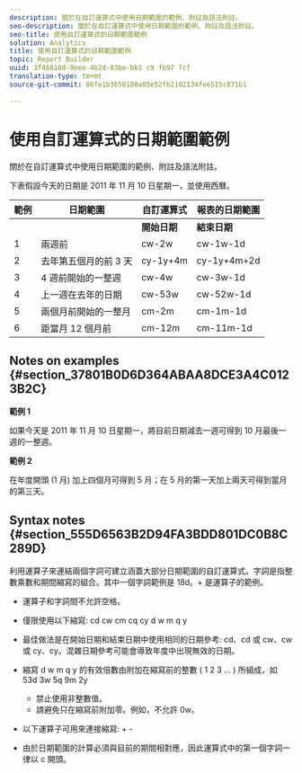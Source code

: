 ```yaml
---
description: 關於在自訂運算式中使用日期範圍的範例、附註及語法附註。
seo-description: 關於在自訂運算式中使用日期範圍的範例、附註及語法附註。
seo-title: 使用自訂運算式的日期範圍範例
solution: Analytics
title: 使用自訂運算式的日期範圍範例
topic: Report Builder
uuid: 3f46816d-9eee-4b2d-83be-bb1 c9 fb97 fcf
translation-type: tm+mt
source-git-commit: 86fe1b3650100a05e52fb2102134fee515c871b1

---
```



# 使用自訂運算式的日期範圍範例

關於在自訂運算式中使用日期範圍的範例、附註及語法附註。

下表假設今天的日期是 2011 年 11 月 10 日星期一，並使用西曆。

| 範例 | 日期範圍 | 自訂運算式 | 報表的日期範圍 |
|---|---|---|---|
|  |  | **開始日期** | **結束日期** |  |
| 1 | 兩週前 | cw-2w | cw-1w-1d | 10 月 26 日到 11 月 1 日 |
| 2 | 去年第五個月的前 3 天 | cy-1y+4m | cy-1y+4m+2d | 2010 年 5 月 1 日到 5 月 3 日 |
| 3 | 4 週前開始的一整週 | cw-4w | cw-3w-1d | 10 月 12 日到 10 月 18 日 |
| 4 | 上一週在去年的日期 | cw-53w | cw-52w-1d | 2010 年 11 月到 11 月 9 日 |
| 5 | 兩個月前開始的一整月 | cm-2m | cm-1m-1d | 9 月 1 日到 9 月 30 日 |
| 6 | 距當月 12 個月前 | cm-12m | cm-11m-1d | 2010 年 11 月 1 日到 11月 30 日 |

## Notes on examples {#section_37801B0D6D364ABAA8DCE3A4C0123B2C}

**範例 1**

如果今天是 2011 年 11 月 10 日星期一，將目前日期減去一週可得到 10 月最後一週的一整週。

**範例 2**

在年度開頭 (1 月) 加上四個月可得到 5 月；在 5 月的第一天加上兩天可得到當月的第三天。

## Syntax notes {#section_555D6563B2D94FA3BDD801DC0B8C289D}

利用運算子來連結兩個字詞可建立涵蓋大部分日期範圍的自訂運算式。字詞是指整數乘數和期間縮寫的組合。其中一個字詞範例是 18d。+ 是運算子的範例。

* 運算子和字詞間不允許空格。
* 僅限使用以下縮寫: cd cw cm cq cy d w m q y
* 最佳做法是在開始日期和結束日期中使用相同的日期參考: cd、cd 或 cw、cw 或 cy、cy。混雜日期參考可能會導致年度中出現無效的日期。
* 縮寫 d w m q y 的有效倍數由附加在縮寫前的整數 ( 1 2 3 ... ) 所組成，如 53d 3w 5q 9m 2y

   * 禁止使用非整數值。
   * 請避免只在縮寫前附加零。例如，不允許 0w。

* 以下運算子可用來連接縮寫: + -
* 由於日期範圍的計算必須與目前的期間相對應，因此運算式中的第一個字詞一律以 c 開頭。

